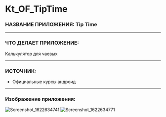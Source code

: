 # Kt_OF_TipTime

### НАЗВАНИЕ ПРИЛОЖЕНИЯ: Tip Time

------------------------------

### ЧТО ДЕЛАЕТ ПРИЛОЖЕНИЕ:

Калькулятор для чаевых

------------------------------

### ИСТОЧНИК:

* Официальные курсы андроид

------------------------------

### Изображение приложения:

![Screenshot_1622634741](https://user-images.githubusercontent.com/77355204/120476916-d1b82280-c3b3-11eb-95a0-b1182962456e.png)
![Screenshot_1622634771](https://user-images.githubusercontent.com/77355204/120476921-d250b900-c3b3-11eb-9b77-6859e88b98c8.png)

